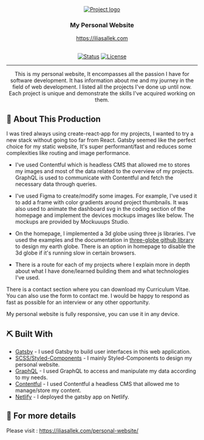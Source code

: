 <p align="center">
  <a href="" rel="noopener">
 <img src="https://personal-website-me.s3.amazonaws.com/PersonalWebsite-Responsive-2.png" alt="Project logo"></a>
</p>
<h3 align="center">My Personal Website</h3>
<div align="center" >
    <a href="https://iliasallek.com" rel="noopener" align="center"> https://iliasallek.com
    
</div>
<br>
<div align="center">

[![Status](https://img.shields.io/badge/status-active-success.svg)]()
[![License](https://img.shields.io/badge/license-MIT-blue.svg)](LICENSE.md)

</div>

---

<p align="center"> This is my personal website, It encompasses all the passion I have for software development. It has information about me and my journey in the field of web development. I listed all the projects I've done up until now. Each project is unique and demonstrate the skills I've acquired working on them.
</p>

## 🥳 About This Production <a name = "problem_statement"></a>

I was tired always using create-react-app for my projects, I wanted to try a new stack without going too far from React. Gatsby seemed like the perfect choice for my static website, It's super performant/fast and reduces some complexities like routing and image performance.

- I've used Contentful which is headless CMS that allowed me to stores my images and most of the data related to the overview of my projects. GraphQL is used to communicate with Contentful and fetch the necessary data through queries.

- I've used Figma to create/modify some images. For example, I've used it to add a frame with color gradients around project thumbnails. It was also used to animate the dashboard svg in the coding section of the homepage and implement the devices mockups images like below. The mockups are provided by Mockuuups Studio.

- On the homepage, I implemented a 3d globe using three js libraries. I've used the examples and the documentation in [three-globe github library](https://github.com/vasturiano/three-globe) to design my earth globe. There is an option in homepage to disable the 3d globe if it's running slow in certain browsers.
- There is a route for each of my projects where I explain more in depth about what I have done/learned building them and what technologies I've used.

There is a contact section where you can download my Curriculum Vitae. You can also use the form to contact me. I would be happy to respond as fast as possible for an interview or any other opportunity.

My personal website is fully responsive, you can use it in any device.

## ⛏️ Built With <a name = "tech_stack"></a>

- [Gatsby](https://www.gatsbyjs.com/) - I used Gatsby to build user interfaces in this web application.
- [SCSS/Styled-Components](https://styled-components.com/) - I mainly Styled-Components to design my personal website.
- [GraphQL](https://graphql.org/) - I used GraphQL to access and manipulate my data according to my needs.
- [Contentful](https://www.contentful.com/) - I used Contentful a headless CMS that allowed me to manage/store my content.
- [Netlify](https://www.netlify.com/) - I deployed the gatsby app on Netlify.

## 🧐 For more details <a name = "tech_stack"></a>

Please visit : https://iliasallek.com/personal-website/

